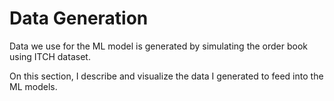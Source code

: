 # Data Generation

Data we use for the ML model is generated by simulating the order book using ITCH dataset.

On this section, I describe and visualize the data I generated to feed into the ML models.

